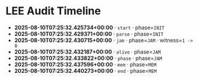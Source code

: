 # LEE Audit Timeline

- **2025-08-10T07:25:32.425734+00:00** · `start` · phase=`INIT`
- **2025-08-10T07:25:32.429371+00:00** · `parse` · phase=`INIT`
- **2025-08-10T07:25:32.430715+00:00** · `jam` · phase=`JAM` · witness=`1 -> 0`
- **2025-08-10T07:25:32.432187+00:00** · `alive` · phase=`JAM`
- **2025-08-10T07:25:32.433822+00:00** · `phase` · phase=`JAM`
- **2025-08-10T07:25:32.437596+00:00** · `mem` · phase=`MEM`
- **2025-08-10T07:25:32.440273+00:00** · `end` · phase=`MEM`